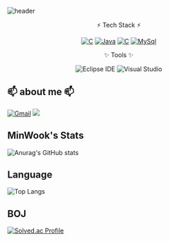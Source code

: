 ![header](https://capsule-render.vercel.app/api?type=waving&color=gradient&height=300&section=header&text=MinWook😄&fontSize=70)

<div align="center"> 
 
⚡  Tech Stack   ⚡
 
</div>
<div align="center">
 
[![C](https://img.shields.io/badge/C++-F7DF1E?style=flat-square&logo=&logoColor=black)](https://github.com/MinWook6457/MinWook6457/edit/main/README.md) [![Java](https://img.shields.io/badge/Java-007396?style=flat-square&logo=Java&logoColor=white)](https://github.com/MinWook6457/) [![C](https://img.shields.io/badge/C-1572B6?style=flat-square&logo=C3&logoColor=white)](https://github.com/MinWook6457) [![MySql](https://img.shields.io/badge/MySql-4479A1?style=flat-square&logo=&logoColor=white)](https://github.com/MinWook6457)
 
</div>

<div align="center"> 
 
✨ Tools ✨
 
</div>
<div align="center"> 
 
![Eclipse IDE](https://img.shields.io/badge/Eclipse%20IDE-2C2255.svg?&style=for-the-badge&logo=Eclipse%20IDE&logoColor=white)
![Visual Studio](https://img.shields.io/badge/Visual%20Studio-5C2D91.svg?&style=for-the-badge&logo=Visual%20Studio%20&logoColor=white)

</div>
 
##  📫 about me  📫 
[![Gmail](https://img.shields.io/badge/Gmail-EA4335?style=flat-square&logo=Gmail&logoColor=white)](mailto:one.minuk6457@gmail.com)
<a href = "https://www.instagram.com/min._.uuk_"><img src="https://img.shields.io/badge/Instagram-%23E4405F.svg?style=for-the-badge&logo=Instagram&logoColor=white&link=https://www.instagram.com/min._.uuk_"/></a>

 
 ## MinWook's Stats
![Anurag's GitHub stats](https://github-readme-stats.vercel.app/api?username=MinWook6457&show_icons=true&theme=onedark)

## Language
![Top Langs](https://github-readme-stats.vercel.app/api/top-langs/?username=MinWook6457&layout=compact&theme=dracula)

## BOJ
[![Solved.ac Profile](http://mazassumnida.wtf/api/generate_badge?boj=alsdnr6457)](https://solved.ac/alsdnr6457)<br/>
